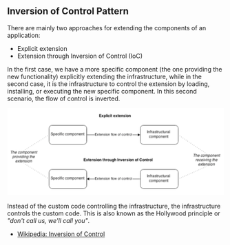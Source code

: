 ## Inversion of Control Pattern

There are mainly two approaches for extending the components of an application:
* Explicit extension
* Extension through Inversion of Control (IoC)

In the  first case, we have a more specific component (the one providing the new functionality) explicitly extending the infrastructure, while in the second case, it is the infrastructure to control the extension by loading, installing, or executing the new specific component. In this second scenario, the  flow of control is inverted.

![inversion del control](inversionofcontrol.png)

Instead of the custom code controlling the infrastructure, the infrastructure controls the custom code.
This is also known as the Hollywood principle or *"don't call us, we'll call you"*.


* [Wikipedia: Inversion of Control](https://en.wikipedia.org/wiki/Inversion_of_control)

